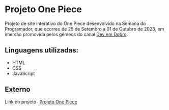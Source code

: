 # Projeto One Piece

Projeto de site interativo do One Piece desenvolvido na Semana do Programador, que ocorreu de 25 de Setembro a 01 de Outubro de 2023, 
em imersão promovida pelos gêmeos do canal [Dev em Dobro](https://www.youtube.com/c/devemdobro).

## Linguagens utilizadas:
* HTML
* CSS
* JavaScript

## Externo
Link do projeto- [Projeto One Piece](https://midnxghtboy.github.io/my-first-project/)
